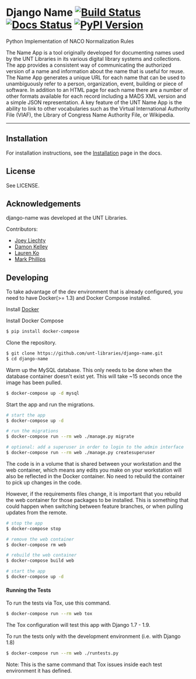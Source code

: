 # Django Name [![Build Status](https://travis-ci.org/unt-libraries/django-name.svg?branch=master)](https://travis-ci.org/unt-libraries/django-name) [![Docs Status](https://img.shields.io/badge/docs-latest-blue.svg)](https://django-name.readthedocs.org) [![PyPI Version](https://img.shields.io/pypi/v/django-name.svg)](https://pypi.python.org/pypi/django-name)
Python Implementation of NACO Normalization Rules

The Name App is a tool originally developed for documenting names used by the UNT Libraries in its various digital library systems and collections. The app provides a consistent way of communicating the authorized version of a name and information about the name that is useful for reuse. The Name App generates a unique URL for each name that can be used to unambiguously refer to a person, organization, event, building or piece of software. In addition to an HTML page for each name there are a number of other formats available for each record including a MADS XML version and a simple JSON representation. A key feature of the UNT Name App is the ability to link to other vocabularies such as the Virtual International Authority File (VIAF), the Library of Congress Name Authority File, or Wikipedia.  
 
 ---

## Installation

For installation instructions, see the [Installation](http://django-name.readthedocs.org/en/latest/installation.html) page in the docs.
 
## License

See LICENSE.

## Acknowledgements

django-name was developed at the UNT Libraries.

Contributors:

- [Joey Liechty](https://github.com/yeahdef)
- [Damon Kelley](https://github.com/damonkelley)
- [Lauren Ko](https://github.com/ldko)
- [Mark Phillips](https://github.com/vphill)


## Developing

To take advantage of the dev environment that is already configured, you need to have Docker(>= 1.3) and Docker Compose installed.

Install [Docker](https://docs.docker.com)

Install Docker Compose
```sh
$ pip install docker-compose
```

Clone the repository.
```sh
$ git clone https://github.com/unt-libraries/django-name.git
$ cd django-name
```

Warm up the MySQL database. This only needs to be done when the database container doesn't exist yet. This will take ~15 seconds once the image has been pulled.
```sh
$ docker-compose up -d mysql
```

Start the app and run the migrations.
```sh
# start the app
$ docker-compose up -d

# run the migrations
$ docker-compose run --rm web ./manage.py migrate

# optional: add a superuser in order to login to the admin interface
$ docker-compose run --rm web ./manage.py createsuperuser
```

The code is in a volume that is shared between your workstation and the web container, which means any edits you make on your workstation will also be reflected in the Docker container. No need to rebuild the container to pick up changes in the code.

However, if the requirements files change, it is important that you rebuild the web container for those packages to be installed. This is something that could happen when switching between feature branches, or when pulling updates from the remote.

```sh
# stop the app
$ docker-compose stop

# remove the web container
$ docker-compose rm web

# rebuild the web container
$ docker-compose build web

# start the app
$ docker-compose up -d
```

#### Running the Tests
To run the tests via Tox, use this command.
```sh
$ docker-compose run --rm web tox
```
The Tox configuration will test this app with Django 1.7 - 1.9.

To run the tests only with the development environment (i.e. with Django 1.8)
```sh
$ docker-compose run --rm web ./runtests.py
```
Note: This is the same command that Tox issues inside each test environment it has defined.

